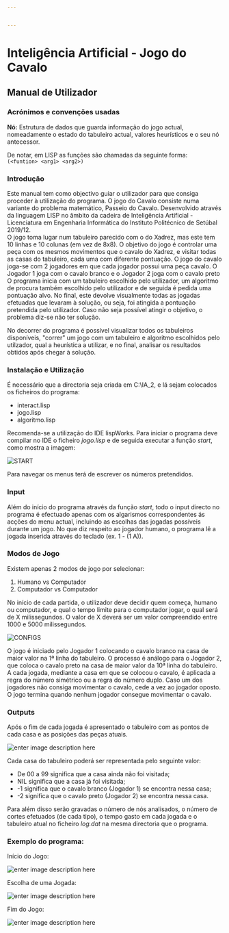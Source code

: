 ```yaml
---


---
```


<h1 id="inteligência-artificial---adji‒boto">Inteligência Artificial - Jogo do Cavalo</h1>
<h2 id="manual-de-utilizador">Manual de Utilizador</h2>
<h3 id="acrónimos-e-convenções-usadas">Acrónimos e convenções usadas</h3>

<strong>Nó:</strong> Estrutura de dados que guarda informação do jogo actual, nomeadamente o estado do tabuleiro actual, valores heurísticos e o seu nó antecessor.<br>


De notar, em LISP as funções são chamadas da seguinte forma:<br>
<code>(&lt;funtion&gt; &lt;arg1&gt; &lt;arg2&gt;)</code></p>
<h3 id="introdução">Introdução</h3>
<p>
Este manual tem como objectivo guiar o utilizador para que consiga proceder à utilização do programa. O jogo do Cavalo consiste numa variante do problema matemático, Passeio do Cavalo. Desenvolvido através da linguagem LISP no âmbito da cadeira de Inteligência Artificial - Licenciatura em Engenharia Informática do Instituto Politécnico de Setúbal 2019/12.<br>
O jogo toma lugar num tabuleiro parecido com o do Xadrez, mas este tem 10 linhas e 10 colunas (em vez de 8x8). O objetivo do jogo é controlar uma peça com os mesmos movimentos que o cavalo do Xadrez, e visitar todas as casas do tabuleiro, cada uma com diferente pontuação.  O jogo do cavalo joga-se com 2 jogadores em que cada jogador possui uma peça cavalo. O Jogador 1 joga com o cavalo branco e o Jogador 2 joga com o cavalo preto<br>
O programa inicia com um tabuleiro escolhido pelo utilizador, um algoritmo de procura também escolhido pelo utilizador e  de seguida é pedida uma pontuação alvo. No final, este devolve visualmente todas as jogadas efetuadas que levaram à solução, ou seja, foi atingida a pontuação pretendida pelo utilizador. Caso não seja possível atingir o objetivo, o problema diz-se não ter solução. </p>
<p>

No decorrer do programa é possível visualizar todos os tabuleiros disponíveis, "correr" um jogo com um tabuleiro e algoritmo escolhidos pelo utilzador, qual a heurística a utilizar, e no final, analisar os resultados obtidos após chegar à solução.</p>

<h3 id="instalação-e-utilização">Instalação e Utilização</h3>
É necessário que a directoria seja criada em  C:\IA_2, e lá sejam colocados os ficheiros do programa:</p>
<ul>
<li>
  interact.lisp</li>
<li>
  jogo.lisp</li>
<li>
  algoritmo.lisp</li>

</ul>
<p>

Recomenda-se a utilização do IDE lispWorks. Para iniciar o programa deve compilar no IDE o ficheiro <em>*jogo.lisp</em>* e de seguida executar a função *start*, como mostra a imagem:</p>

![START](https://lh3.googleusercontent.com/gofbx8rdOsj9f4bjZTWHA6YO_JwnXepLz_iLCGaH60tRYOw11GYd8ZJWjwq4nkMkLn0jNDIms-CGCvw1372XaxKOb0vaWsqV0CZpiTM4Co4mCesMwYqGtpX6hpRGeSDYGkkIapIv64K74mbm8mLzdpAgwDpgXirZ-0VdnotBoztn6av4DlNJtHJsc7VL7pEZlVEG5RtqB1bQNT9KwPsNNLC5qLaTLgophsGfxGlZ9QY7TXLy1nBeSsAeeLRRO32WrN74L8h6cnktjTefcestRHuxZ24B1rLNBvltatIeLSiudPdwHhS3a8cSrE0e-pIHqVz6vFgpVGkgvjbnEcv4MhrO_tqc-ZBcZOr2EauuKMjB_vtAprcacJR2I82bOHFe_1WXB81mq1xQ48UI9p9vM1oEbI_IALm8zSYG3KZWOc-q3z4AeH3LUjxnB-EXwN5PieqDXO-cbFegZj4Pwer3nK4gIX-0R4QVTc-76ZjmVw-zk9gsADNVxpWSlWvj9lAgqIyQYzHhjToOe7rXlqdO17oBE-BbqHKESLII7sAEMpUr7x_VW9tgjkjhSStDrsvd77UxBJcbwyLCKfN4GHQ-Oprpapr8yrhFq7RSJP_2JY9el-JsnKB2wTmy35ivVdhyz9KnGHJYY66YNMN2NXgfAQku_YYARXLp_Lj0Uxv2uW8GKSJT=w421-h377-no)
<p>
Para navegar os menus terá de escrever os números pretendidos.</p>

<h3 id="input">Input</h3>Além do início do programa através da função <em>start</em>, todo o input directo no programa é efectuado apenas com os algarismos correspondentes ás acções do menu actual, incluindo as escolhas das jogadas possíveis durante um jogo.  No que diz respeito ao jogador humano, o programa lê a jogada inserida através do teclado (ex. 1 - (1 A)).

<h3 id="outputs">Modos de Jogo</h3>
Existem apenas 2 modos de jogo por selecionar:
<ol>
<li>Humano vs Computador</li>
<li>Computador vs Computador</li>
</ol>
No início de cada partida, o utilizador deve decidir quem começa, humano ou computador, e qual o tempo limite para o computador jogar, o qual será de X milissegundos. O valor de X deverá ser um valor compreendido entre 1000 e 5000 milissegundos.

![CONFIGS](https://lh3.googleusercontent.com/_SrI2YyR0cnWZBZCUehnUe0kO3hWOEArClO-XWUlvCbbuZcaXcTNMoVPDu0o8XZv_pX-NEZtguZC1QtGptfnyAZYFNyRjcqF0KZCgstm1vJjQDI7QQWs_H2IxISTdgXPIDwrEDmFk_hibLRhPZDgx1aairt4uecDyj0iRxDCYC9qUU_v-vbmVhrhvqBjPeZHGNvSng6y4jAT5_6l1XeLZlpHt3gj1lxMA2DgDLWDw07plKatqUb819Tu05if2iTCgxBcFRah4uNMKRU_p_2qCpFX1poti5iH1xseBzXBn9HBxvaw9VkCZdy9VO7tEugN8i5NcyiSJSBiCIKPWZBpYC5Gc5vzWsns7bWRPDyWa8iyGJLwalv1yrKJbf-9lJzqiSax-tpsZDqjGqbADBoBsbUpyC3Mwih22NzmS30Z5gVJJkBMEi3api0CSMBRSyQhr0ax4zUHA1QE19sgW69OncaOwJx1NtOFtYUxuctdveIU3iZhxkiqb0tOfQwBbcP7HuEwl_wqC3iz8WY_ocF9YmUwJOW-FQ0wetiSG2iWsVE203OC3DG5C0RiK2KEC7gxPcV86kTBSFMhI3E5yIICR7eqgunP7MjxNpeApMGp4h13ebRSaafo3VyNap3tnk5mBjSdmLQrMha3mcGs8OiXntb_6es3LXkLUOz-DXuLznci4BUB=w451-h629-no)

O jogo é iniciado pelo Jogador 1 colocando o cavalo branco na casa de maior valor na 1ª linha do tabuleiro. O processo é análogo para o Jogador 2, que coloca o cavalo preto na casa de maior valor da 10ª linha do tabuleiro. A cada jogada, mediante a casa em que se colocou o cavalo, é aplicada a regra do número simétrico ou a regra do número duplo. Caso um dos jogadores não consiga movimentar o cavalo, cede a vez ao jogador oposto. O jogo termina quando nenhum jogador consegue movimentar o cavalo.
<h3 id="outputs">Outputs</h3>

<p>
Após o fim de cada jogada é apresentado o tabuleiro com as pontos de cada casa e as posições das peças atuais.</p>

![enter image description here](https://lh3.googleusercontent.com/hJD5twRuby06JjpHcCXa5QY6aVUMLciBQCsXHxIN5VY3wkzeuDrp6TOP3kk9L0O1Cgcc5GbdBXHpg32-zUbV4uA8upPQW5MCOxx2N3Q1kTtZ_M2ekxkU-ZWa_0x6iyiH7WZ2kheOvbd2CiHYeBi_zQHjv2jO7TO75zxFlF-NBo6PRxEJqaih6fz19WDRRmZzZmp-7TmPuJLfD90JrJxo7kGAmknWEKiW45CNuI6zO9lMappb8IKorVqZa55KIxT5HhzmE_eTWA-ZGSUB68ZvemRcQhzyxaenj41N6GrJHy9WhoygWlI6mAvLf1BbgIr5dQZBoVWl0C3bb1HIMDssw4q0ywllRKPHWH8hCL-s10VMXg5fe1sGYmfOkjKre7Evh1gnaZW7o4sCxvSVDwXyz_CamPW0q8x3ImR7N_hLriLjlNKYUQkBybsyafHU2ece_WjmEErfSGGrnBrT7DkDJ_gsOmJWXcC9qLg11bNsofPE9DEHWd2PZGCaqzjFZC0sR3IUGup5bRL9bLte9mudDTz4K6yNFbJNBPDnTAM0R5kV1QRsu8Om0MZ1NQ99Pb-TG7Rh3-TSJ-VaclC_eqHWcNL-mYkj7A7gQ3oZjt72qZYnCIBrfnM8A1Mz5FUhxwUAa4kThbvr0ZKIVodRfMmzK8gHQMBHNM9pDJDzSz5xLvVhJu1e=w372-h469-no)

Cada casa do tabuleiro poderá ser representada pelo seguinte valor: 
<ul>
<li>De 00 a 99 significa que a casa ainda não foi visitada; </li>
<li>NIL significa que a casa já foi visitada; </li>
<li>-1 significa que o cavalo branco (Jogador 1) se encontra nessa casa;</li>
 <li>-2 significa que o cavalo preto (Jogador 2) se encontra nessa casa.</li>
</ul>

Para além disso serão gravadas  o número de nós analisados, o número de cortes efetuados (de cada tipo), o tempo gasto em cada jogada e o tabuleiro atual no ficheiro <em>*log.dat</em>* na mesma directoria que o programa.





<h3 id="exemplo-do-programa">Exemplo do programa:</h3>
Início do Jogo:

![enter image description here](https://lh3.googleusercontent.com/u-dOR3UTf9R4jTTIU3l92FCjWZA3rCPWqv2vXx2YMQrM6wXOXcJeQRstPq_Rc0BOI9Kgl4eK4ke1frczutGpOvC5SfvwVNCV7MzLuBNQuesGGqoXu6slKv6_FcCzTlAJWBXZy32S-Zx3uSQ-b1hk1kF-WR6tQ_yJZUL9cibVqcZx2YF5IMbl5pnQMuGj8ICDuJ419TiHil7dZcHbmhkSbS9aiuOTAHXojIo-5iDikhv2BzeAXBFTd1AYArAFSEe0prOwxfeoDu0pJVLrLJQr4bivaWdmNiti8OC7t4p9ttU-b5XKZ5pabqRkSBDpnecsM0a7qPr-hzOCZoqqNfcVNWZ4KSjSMJfcxq0Vt8WGQ4KOaOadm1S5vm4_ZYNtd_HiLwXKvJzXqCqlxAPGF25LNpyO6xrybOEgQDar7oOYw3Ko1rBl-msOg47ZyCs1uLnSNj_hSydrLwTvRN6rg-ZiNHYkg_XJ0zz7Fnyk0j_YQlG9W_dZalHojdspT8ttCrTkK1TR4TCVi7r-lcIMyb88D31cULfoa-KymXgoCOej7QkKjRaDOlTqB7h45GiLrrb-Ha8Zr0KRmwmMBUCxHeCDLFCL6t9vtGa8l549-gdCwAx-v2TOAUVvt6hEZYz0v9ijR6kl3p1Hkmq6M38PEKOO8hq2liVp-ec3K0YsDMD6SAJxyiF1=w431-h661-no)

Escolha de uma Jogada:

![enter image description here](https://lh3.googleusercontent.com/7mtijsnSP1B-tcyJKEGSFFtDrS--xJ1Ll_ChcCIJrz-J2-DbpPpN5g_6BeWKkK0uKH8PMkbDuu-0f5rzH3z_ZU6KXe4I_a5dy0H0P3E4DgVx5e85nymdEFOl9-urYKFHjlT_NZZIdcu4YHHyH2Jgx93rs2K_oNWcelVE7X6RiKiQwtLuMWpYOfEkpowh8928IMnLsow8z6M4akPG87eYZhGV_tOU5tF2FeWiMAMw5H0oRUNfS8R8Y2NFUhreC6Sz8FvzR_pDvqKX-DtZuRJW6idut1sNkH-Qu73rbU_4iktgAyAfQJaZ4AYhtA_ZVzOZolVcg9tkm3L6JQ9z_tbyerkO_kTSRi6H22uqABV2hX13wjuTOzV-9XNfXfpMN14qYkj7o7rt_J6Bz0QMD_ejnLP3WmkEQaLgTXfnzJ7pvE5FgXHPFUjpphnLxhMreiK1aG318VSQnrxM9BwmQVV6Eh-MAV9YM6B1HQ4eJzQEvCjeD0HWhFfDgqLwu1I7JwuN89Y4pW4wttvIqEZXgWePCZWqNhJs7HmzBdLfJ2LFSX4YKsj12EhH1QrlVOiO6bLKph_o3enY3sRU5Pj8QXG9BO8-nBNbb67UY7CAiqzehubRfgQm0WkBLjkhY6dLWz3WvtBl1UeiIpmtCIxvSxsaJorov6V2wJh7lkGynRlBYBuZZDk1=w403-h770-no)


Fim do Jogo:

![enter image description here](https://lh3.googleusercontent.com/BTSRRdPjs8EEhpmmhZiw4VNEh6XY2Jk9JEzRL7styGx5XiVe-Um4dN1-TtvVM9yQx_TaHNmy_JLJpVDjbpvPXr09sm3F0utKpL_toQR51qs1vbKl8v37f4_HTmOokqRTu4BkhxRb1zihJPMre3VbltbLU68mbqMCHViuKdoG2dgU8ImdoFdkS10FeCWFLIYBEZmjuPfzT2E596SHU8ssUOk7Vy3lCSra8HGm_gU_nCTzIGts-TNjeu_XKLtsaDJPC1iJeARxRlXjPuQjyz2GSxs5aH5aD3dbrnfovWIH_zMndb78jwe_jozNNqxSI44fm7nCxpzCxPiYDmF0ACk-bHY6NyLjopQylihUQKc-0svuvdCvrAujRa1ekvC1t7fWu1p4MIhfUZzLC9QN1AfSrP5F0Ec6xXq1ciUj5XJWDBUoIK9-RW7l5zPItbfwxmEyDsV8JiM0URMn0aIEDNYdIWA_n2UDRhwGM04NMxWvFC-mKnANlR8WmZa81OZf0as3V6Zkw6NtVGx3QcDp5XpbrBvOVe7t4zOBB3d7op--JR-9Qeq-vkCRu4VerSz5cjFeMqSfLoh6LWMioTNZ_aYKXlDd1q9j4Sx_SoBnmOtbQcyHQv85adcjyMVH5kVWTxcZjAg6fV_VgqUUpoYSM3VYqy_M0ch1bFyOQov2tB7ZQKh3YCnw=w385-h554-no)
<!--stackedit_data:
eyJoaXN0b3J5IjpbODUyMTAxNzI5LC0xNTgwNjIzODQ3LC0xMD
IyMTgzMzg2LC02NzE0Mjg4NjAsLTE3NTM3MjA5NTUsLTE0NDg5
NzM4NjcsLTQ1NDUyMjY4LC00NTQ1MjI2OCwtMjEwNzA0MjIwMi
wtMTk5OTc2OTQzNSwxMzM0NjQ2NTA3LDc5NDEyNDQ3OSwyMTE2
MTY0NDUzLC0xODc3MDIwMzcwLC00Mjc5NjM3MDJdfQ==
-->